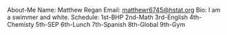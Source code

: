 About-Me
Name: Matthew Regan
Email: matthewr6745@hstat.org
Bio: I am a swimmer and white.
Schedule: 1st-BHP 2nd-Math 3rd-English 4th-Chemisty 5th-SEP 6th-Lunch 7th-Spanish 8th-Global 9th-Gym